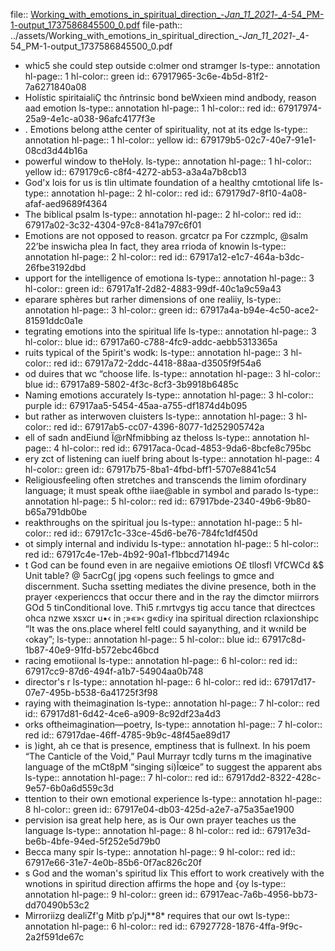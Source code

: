 file:: [Working_with_emotions_in_spiritual_direction_-_Jan_11_2021_-_4-54_PM-1-output_1737586845500_0.pdf](../assets/Working_with_emotions_in_spiritual_direction_-_Jan_11_2021_-_4-54_PM-1-output_1737586845500_0.pdf)
file-path:: ../assets/Working_with_emotions_in_spiritual_direction_-_Jan_11_2021_-_4-54_PM-1-output_1737586845500_0.pdf

- whic5 she could step outside c:olmer ond stramger
  ls-type:: annotation
  hl-page:: 1
  hl-color:: green
  id:: 67917965-3c6e-4b5d-81f2-7a6271840a08
- Holístic spiritaialiÇ thc ñntrinsic bond beWxieen mind andbody, reason aad emotion
  ls-type:: annotation
  hl-page:: 1
  hl-color:: red
  id:: 67917974-25a9-4e1c-a038-96afc4177f3e
- . Emotions belong atthe center of spirituality, not at its edge
  ls-type:: annotation
  hl-page:: 1
  hl-color:: yellow
  id:: 679179b5-02c7-40e7-91e1-08cd3d44b16a
- powerful window to theHoly. 
  ls-type:: annotation
  hl-page:: 1
  hl-color:: yellow
  id:: 679179c6-c8f4-4272-ab53-a3a4a7b8cb13
- God'x lois for us is tlin ultimate foundation of a healthy cmtotional life
  ls-type:: annotation
  hl-page:: 2
  hl-color:: red
  id:: 679179d7-8f10-4a08-afaf-aed9689f4364
- The biblical psalm
  ls-type:: annotation
  hl-page:: 2
  hl-color:: red
  id:: 67917a02-3c32-4304-97c8-841a797c6f01
- Emotions are not opposed to reason. grcatcr pa For czzmplc, @salm 22’be inswicha plea In fact, they area rrioda of knowin
  ls-type:: annotation
  hl-page:: 2
  hl-color:: red
  id:: 67917a12-e1c7-464a-b3dc-26fbe3192dbd
- upport for the intelligence of emotiona
  ls-type:: annotation
  hl-page:: 3
  hl-color:: green
  id:: 67917a1f-2d82-4883-99df-40c1a9c59a43
- eparare sphères but rarher dimensions of one realiiy,
  ls-type:: annotation
  hl-page:: 3
  hl-color:: green
  id:: 67917a4a-b94e-4c50-ace2-81591ddc0a1e
- tegrating emotions into the spiritual life 
  ls-type:: annotation
  hl-page:: 3
  hl-color:: blue
  id:: 67917a60-c788-4fc9-addc-aebb5313365a
- ruits typical of the 5pirit's wodk:
  ls-type:: annotation
  hl-page:: 3
  hl-color:: red
  id:: 67917a72-2ddc-4418-88aa-d3505f9f54a6
- od duires that wc “choose life.
  ls-type:: annotation
  hl-page:: 3
  hl-color:: blue
  id:: 67917a89-5802-4f3c-8cf3-3b9918b6485c
- Naming emotions accurately 
  ls-type:: annotation
  hl-page:: 3
  hl-color:: purple
  id:: 67917aa5-5454-45aa-a755-df1874d4b095
- but rather as interwoven cluisters
  ls-type:: annotation
  hl-page:: 3
  hl-color:: red
  id:: 67917ab5-cc07-4396-8077-1d252905742a
- ell of sadn andEiund Ï@rNfmibbing az theloss
  ls-type:: annotation
  hl-page:: 4
  hl-color:: red
  id:: 67917aca-0cad-4853-9da6-8bcfe8c795bc
- ery zct of listening can iuelf bring about
  ls-type:: annotation
  hl-page:: 4
  hl-color:: green
  id:: 67917b75-8ba1-4fbd-bff1-5707e8841c54
- Religiousfeeling often stretches and transcends the limim ofordinary language; it must speak ofthe iiae@able in symbol and parado
  ls-type:: annotation
  hl-page:: 5
  hl-color:: red
  id:: 67917bde-2340-49b6-9b80-b65a791db0be
- reakthroughs on the spiritual jou
  ls-type:: annotation
  hl-page:: 5
  hl-color:: red
  id:: 67917c1c-33ce-45d6-be76-784fc1df450d
- ot simply internal and individu
  ls-type:: annotation
  hl-page:: 5
  hl-color:: red
  id:: 67917c4e-17eb-4b92-90a1-f1bbcd71494c
- t God can be found even in are negaiive emiotions O£ tllosfl VfCWCd &$ Unit table? @ 5acrCg( jpg ‹opens such feelings to gmce and discernment. Sucha ssetting mediates the divine presence, both in the prayer ‹experienccs that occur there and in the ray the dimctor miirrors GOd 5 tinConditional love. Thi5 r.mrtvgys tig accu tance that directces ohca nzwe xsxcr u•‹ in ;»«»‹ g«di‹y ina spiritual direction rclaxionshipc “It was the ons.place whereI feltI could sayanything, and it w‹niId be ‹okay”;
  ls-type:: annotation
  hl-page:: 5
  hl-color:: blue
  id:: 67917c8d-1b87-40e9-91fd-b572ebc46bcd
- racing emotiional 
  ls-type:: annotation
  hl-page:: 6
  hl-color:: red
  id:: 67917cc9-87d6-494f-a1b7-54904aa0b748
- director's r
  ls-type:: annotation
  hl-page:: 6
  hl-color:: red
  id:: 67917d17-07e7-495b-b538-6a41725f3f98
- raying with theimagination 
  ls-type:: annotation
  hl-page:: 7
  hl-color:: red
  id:: 67917d81-6d42-4ce6-a909-8c92df23a4d3
- orks oftheimagination—poetry,
  ls-type:: annotation
  hl-page:: 7
  hl-color:: red
  id:: 67917dae-46ff-4785-9b9c-48f45ae89d17
- is )ight, ah ce that is presence, emptiness that is fullnext. In his poem “The Canticle of the Void,” Paul Murrayr tcdly turns m the imaginative language of the mCt8pM “singing si)Îœice” to suggest the apparent abs
  ls-type:: annotation
  hl-page:: 7
  hl-color:: red
  id:: 67917dd2-8322-428c-9e57-6b0a6d559c3d
- ttention to their own emotional experience
  ls-type:: annotation
  hl-page:: 8
  hl-color:: green
  id:: 67917e04-db03-425d-a2e7-a75a35ae1900
- pervision isa great help here, as is Our own prayer teaches us the language 
  ls-type:: annotation
  hl-page:: 8
  hl-color:: red
  id:: 67917e3d-be6b-4bfe-94ed-5f252e5d79b0
- Becca many spir
  ls-type:: annotation
  hl-page:: 9
  hl-color:: red
  id:: 67917e66-31e7-4e0b-85b6-0f7ac826c20f
- s God and the woman's spiritud lix This effort to work creatively with the wnotions in spiritud direction affirms the hope and {oy
  ls-type:: annotation
  hl-page:: 9
  hl-color:: green
  id:: 67917eac-7a6b-4956-bb73-dd70490b53c2
- Mirroriizg dealiZf'g Mitb p’pJj**8* requires that our owt
  ls-type:: annotation
  hl-page:: 6
  hl-color:: red
  id:: 67927728-1876-4ffa-9f9c-2a2f591de67c